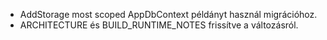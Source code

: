 - AddStorage most scoped AppDbContext példányt használ migrációhoz.
- ARCHITECTURE és BUILD_RUNTIME_NOTES frissítve a változásról.
